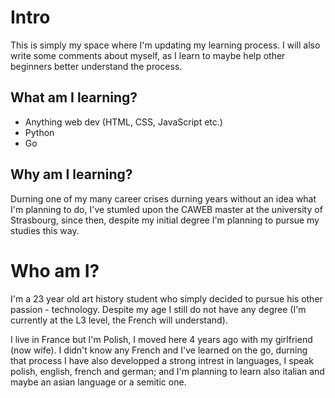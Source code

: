 # Intro

This is simply my space where I'm updating my learning process. I will also write some comments about myself, as I learn to maybe help other beginners better understand the process.

## What am I learning?

* Anything web dev (HTML, CSS, JavaScript etc.)
* Python
* Go

## Why am I learning?

Durning one of my many career crises durning years without an idea what I'm planning to do, I've stumled upon the CAWEB master at the university of Strasbourg, since then, despite my initial degree I'm planning to pursue my studies this way.

# Who am I?

I'm a 23 year old art history student who simply decided to pursue his other passion - technology. Despite my age I still do not have any degree (I'm currently at the L3 level, the French will understand).

I live in France but I'm Polish, I moved here 4 years ago with my girlfriend (now wife). I didn't know any French and I've learned on the go, durning that process I have also developped a strong intrest in languages, I speak polish, english, french and german; and I'm planning to learn also italian and maybe an asian language or a semitic one.

